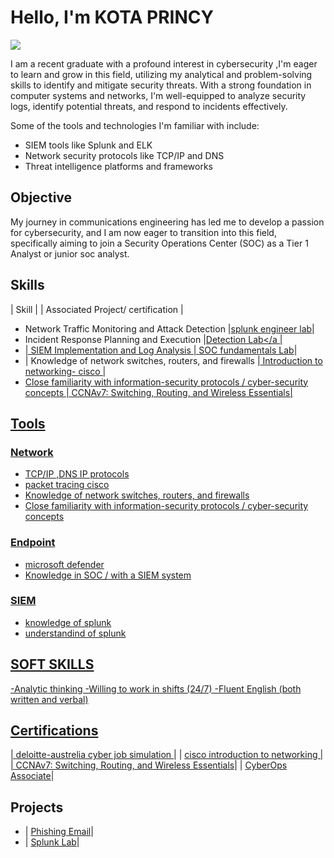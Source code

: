 # Hello, I'm KOTA PRINCY 
<a href="https://www.linkedin.com/in/kota-princy-237357225/"><img src="https://img.shields.io/badge/-LinkedIn-0072b1?&style=for-the-badge&logo=linkedin&logoColor=white" /></a>

I am a recent graduate with a profound interest in cybersecurity ,I'm eager to learn and grow in this field, utilizing my analytical and problem-solving skills to identify and mitigate security threats. With a strong foundation in computer systems and networks, I'm well-equipped to analyze security logs, identify potential threats, and respond to incidents effectively.

Some of the tools and technologies I'm familiar with include:

- SIEM tools like Splunk and ELK
- Network security protocols like TCP/IP and DNS
- Threat intelligence platforms and frameworks

## Objective

My journey in communications engineering  has led me to develop a passion for cybersecurity, and I am now eager to transition into this field, specifically aiming to join a Security Operations Center (SOC) as a Tier 1 Analyst or junior soc analyst.

## Skills

| Skill |                                            | Associated Project/ certification |       
- Network Traffic Monitoring and Attack Detection |<a href="https://app.letsdefend.io/my-rewards/detail/763fef68fbb744c49f5d39ee011f4fbb">splunk engineer lab</a>|
- Incident Response Planning and Execution      |<a href="https://academy.hackthebox.com/achievement/1998990/148">Detection Lab</a |
- | SIEM Implementation and Log Analysis          | <a href="https://app.letsdefend.io/my-rewards/detail/61e9137ca56347719da1aafc9a6e8b8c">SOC fundamentals Lab</a>|
- | Knowledge of network switches, routers, and firewalls |<a href="https://www.credly.com/badges/544d0d77-8692-4ca3-8129-737fcd4d1601/linked_in_profile"> Introduction to networking- cisco |
-  Close familiarity with information-security protocols / cyber-security concepts |<a href="https://drive.google.com/file/d/1XF-Ry0-bOCTjeptezv_v5GN2RwJXQ2Be/view?usp=sharing"> CCNAv7: Switching, Routing, and Wireless Essentials|


## Tools

### Network
- TCP/IP ,DNS IP protocols
- packet tracing cisco
- Knowledge of network switches, routers, and firewalls
- Close familiarity with information-security protocols / cyber-security concepts

### Endpoint
- microsoft defender
- Knowledge in SOC / with a SIEM system
  
### SIEM
- knowledge of splunk
- understandind of splunk

## SOFT SKILLS
-Analytic thinking
-Willing to work in shifts (24/7)
-Fluent English (both written and verbal)

## Certifications
| <a href="https://forage-uploads-prod.s3.amazonaws.com/completion-certificates/9PBTqmSxAf6zZTseP/E9pA6qsdbeyEkp3ti_9PBTqmSxAf6zZTseP_jA35JpBppbDoL2Jyz_1750426608925_completion_certificate.pdf">deloitte-austrelia cyber job simulation </a>|
| <a href="https://www.credly.com/badges/544d0d77-8692-4ca3-8129-737fcd4d1601/public_url"> cisco introduction to networking |
| <a href="https://drive.google.com/file/d/1XF-Ry0-bOCTjeptezv_v5GN2RwJXQ2Be/view?usp=sharing"> CCNAv7: Switching, Routing, and Wireless Essentials</a>|
| <a href="https://drive.google.com/file/d/1ZHitE1R86KKQOjYnH6OxTsnYiiXcnFCo/view?usp=sharing"> CyberOps Associate</a>|
## Projects
-  | <a href="https://github.com/Kota-princy03/kota-princy">Phishing Email</a>|
-   | <a href="https://github.com/Kota-princy03/splunk">Splunk Lab</a>|

